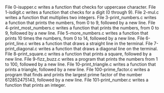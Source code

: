 File 0-isupper.c writes a function that checks for uppercase character.
File 1-isdigit.c writes a function that checks for a digit (0 through 9).
File 2-mul.c writes a function that multiplies two integers.
File 3-print_numbers.c writes a function that prints the numbers, from 0 to 9, followed by a new line.
File 4-print_most_numbers.c writes a function that prints the numbers, from 0 to 9, followed by a new line.
File 5-more_numbers.c writes a function that prints 10 times the numbers, from 0 to 14, followed by a new line.
File 6-print_line.c writes a function that draws a straight line in the terminal.
File 7-print_diagonal.c writes a function that draws a diagonal line on the terminal.
File 8-print_square.c writes a function that prints a square, followed by a new line.
File 9-fizz_buzz.c writes a program that prints the numbers from 1 to 100, followed by a new line. 
File 10-print_triangle.c writes a function that prints a triangle, followed by a new line.
File 100-prime_factor.c writes a program that finds and prints the largest prime factor of the number 612852475143, followed by a new line.
File 101-print_number.c writes a function that prints an integer.
